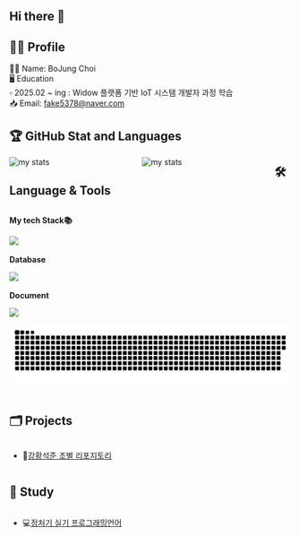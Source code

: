 ## Hi there 👋

<!--
**BojungChoi/BojungChoi** is a ✨ _special_ ✨ repository because its `README.md` (this file) appears on your GitHub profile.

Here are some ideas to get you started:

- 🔭 I’m currently working on ...
- 🌱 I’m currently learning ...
- 👯 I’m looking to collaborate on ...
- 🤔 I’m looking for help with ...
- 💬 Ask me about ...
- 📫 How to reach me: ...
- 😄 Pronouns: ...<p align='center'>
  <a href="https://github.com/iieunji023">
    <img src="https://capsule-render.vercel.app/api?type=venom&color=gradient&fontColor=EFE4B0&height=300&section=header&text=eunji's%20Lecture%20Repository&fontSize=40&animation=twinkling"/>
  </a>
</p>

<!--<p align="center">

</p>
<br>-->
 
## 👩‍💻 Profile 
🙆‍♀️ Name: BoJung Choi<br/>
🖥️ Education<br/>
▫️ 2025.02 ~ ing  : Widow 플랫폼 기반 IoT 시스템 개발자 과정 학습<br/>
📥 Email: fake5378@naver.com

## 🏆 GitHub Stat and Languages
<img alt="my stats" align="left" width="47%" src="https://github-readme-stats.vercel.app/api?username=BojungChoi&theme=transparent&show_icons=true"/>
<img alt="my stats" align="left" width="47%" src="https://github-readme-stats.vercel.app/api/top-langs/?username=BojungChoi&theme=transparent"/>

## 🛠 Language & Tools
<div style="display:flex; flex-direction:column; align-items:flex-start;">
    <!-- My tech Stack 📚 -->
    <p><strong>My tech Stack📚 </strong></p>
    <div>
     <img src="https://img.shields.io/badge/Python-3776AB?style=flat&logo=Python&logoColor=white" />
    </div>
    <!-- Database -->
    <p><strong>Database</strong></p>
    <div>
        <img src="https://img.shields.io/badge/mysql-4479A1?style=flat&logo=mysql&logoColor=white"> 
    </div>
<p><strong>Document</strong></p>

<img src="https://img.shields.io/badge/github-181717?style=flat&logo=github&logoColor=white">


![snake gif](https://github.com/BojungChoi/BojungChoi/blob/output/github-snake.svg)



## 🗂️ Projects
- 💬[강황석준 조별 리포지토리](https://github.com/BojungChoi/2025_Team_Curry_Jun)

## 📖 Study
- 💻[정처기 실기 프로그래밍언어](https://github.com/BojungChoi/2025_C_Basic_license-)


